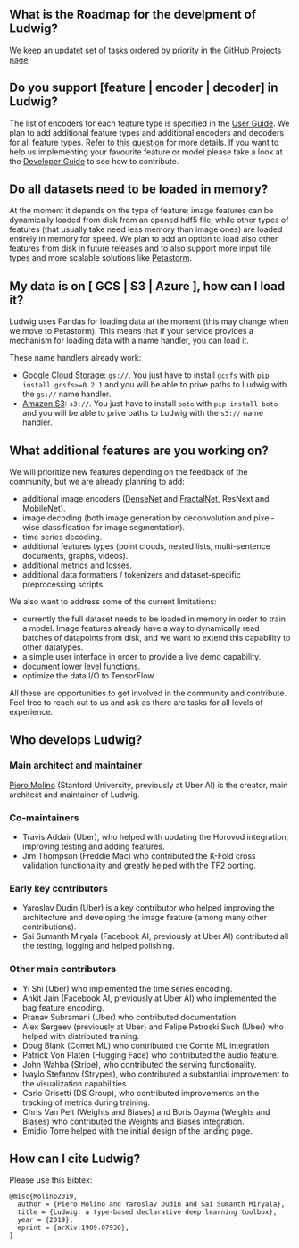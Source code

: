 ## What is the Roadmap for the develpment of Ludwig?

We keep an updatet set of tasks ordered by priority in the [GitHub Projects page](https://github.com/ludwig-ai/ludwig/projects).


## Do you support \[feature | encoder | decoder\] in Ludwig?

The list of encoders for each feature type is specified in the [User Guide](user_guide.md).
We plan to add additional feature types and additional encoders and decoders for all feature types.
Refer to [this question](#what-additional-features-are-you-working-on) for more details.
If you want to help us implementing your favourite feature or model please take a look at the [Developer Guide](developer_guide/developer_guide_intro.md) to see how to contribute.


## Do all datasets need to be loaded in memory?

At the moment it depends on the type of feature: image features can be dynamically loaded from disk from an opened hdf5 file, while other types of features (that usually take need less memory than image ones) are loaded entirely in memory for speed.
We plan to add an option to load also other features from disk in future releases and to also support more input file types and more scalable solutions like [Petastorm](https://github.com/uber/Petastorm).


## My data is on \[ GCS | S3 | Azure \], how can I load it?

Ludwig uses Pandas for loading data at the moment (this may change when we move to Petastorm).
This means that if your service provides a mechanism for loading data with a name handler, you can load it.

These name handlers already work:

- [Google Cloud Storage](https://cloud.google.com/storage/): `gs://`. You just have to install `gcsfs` with `pip install gcsfs>=0.2.1` and you will be able to prive paths to Ludwig with the `gs://` name handler.
- [Amazon S3](https://aws.amazon.com/s3/): `s3://`. You just have to install `boto` with `pip install boto` and you will be able to prive paths to Ludwig with the `s3://` name handler.


## What additional features are you working on?

We will prioritize new features depending on the feedback of the community, but we are already planning to add:

- additional image encoders ([DenseNet](https://arxiv.org/abs/1608.06993) and [FractalNet](https://arxiv.org/abs/1605.07648), ResNext and MobileNet).
- image decoding (both image generation by deconvolution and pixel-wise classification for image segmentation).
- time series decoding.
- additional features types (point clouds, nested lists, multi-sentence documents, graphs, videos).
- additional metrics and losses.
- additional data formatters / tokenizers and dataset-specific preprocessing scripts.

We also want to address some of the current limitations:

- currently the full dataset needs to be loaded in memory in order to train a model. Image features already have a way to dynamically read batches of datapoints from disk, and we want to extend this capability to other datatypes.
- a simple user interface in order to provide a live demo capability.
- document lower level functions.
- optimize the data I/O to TensorFlow.

All these are opportunities to get involved in the community and contribute.
Feel free to reach out to us and ask as there are tasks for all levels of experience.


## Who develops Ludwig?

### Main architect and maintainer

[Piero Molino](http://w4nderlu.st) (Stanford University, previously at Uber AI) is the creator, main architect and maintainer of Ludwig.

### Co-maintainers

- Travis Addair (Uber), who helped with updating the Horovod integration, improving testing and adding features.
- Jim Thompson (Freddie Mac) who contributed the K-Fold cross validation functionality and greatly helped with the TF2 porting.

### Early key contributors

- Yaroslav Dudin (Uber) is a key contributor who helped improving the architecture and developing the image feature (among many other contributions).
- Sai Sumanth Miryala (Facebook AI, previously at Uber AI) contributed all the testing, logging and helped polishing.

### Other main contributors

- Yi Shi (Uber) who implemented the time series encoding.
- Ankit Jain (Facebook AI, previously at Uber AI) who implemented the bag feature encoding.
- Pranav Subramani (Uber) who contributed documentation.
- Alex Sergeev (previously at Uber) and Felipe Petroski Such (Uber) who helped with distributed training.
- Doug Blank (Comet ML) who contributed the Comte ML integration.
- Patrick Von Platen (Hugging Face) who contributed the audio feature.
- John Wahba (Stripe), who contributed the serving functionality.
- Ivaylo Stefanov (Strypes), who contributed a substantial improvement to the visualization capabilities.
- Carlo Grisetti (DS Group), who contributed improvements on the tracking of metrics during training.
- Chris Van Pelt (Weights and Biases) and Boris Dayma (Weights and Biases) who contributed the Weights and Biases integration.
- Emidio Torre helped with the initial design of the landing page.

## How can I cite Ludwig?

Please use this Bibtex:
```
@misc{Molino2019,
  author = {Piero Molino and Yaroslav Dudin and Sai Sumanth Miryala},
  title = {Ludwig: a type-based declarative deep learning toolbox},
  year = {2019},
  eprint = {arXiv:1909.07930},
}
```
